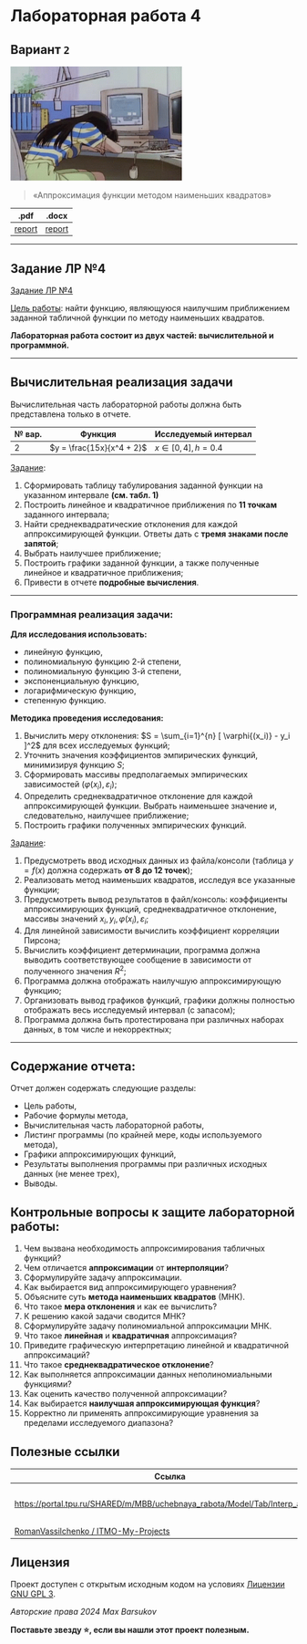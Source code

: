# Лабораторная работа 4

## Вариант `2`

<img alt="ahhhh" src="https://github.com/maxbarsukov/itmo/blob/master/.docs/ahhhh.gif" height="200">

> «Аппроксимация функции методом наименьших квадратов»

|.pdf|.docx|
|-|-|
| [report](./docs/report.pdf) | [report](./docs/report.docx) |

---

## Задание ЛР №4

<u>[Задание ЛР №4](../../задания/Задание%20ЛР№4.pdf)</u>

<u>Цель работы</u>: найти функцию, являющуюся наилучшим приближением заданной табличной функции по методу наименьших квадратов.

**Лабораторная работа состоит из двух частей: вычислительной и программной.**

---

## Вычислительная реализация задачи

Вычислительная часть лабораторной работы должна быть представлена только в отчете.

| № вар. | Функция | Исследуемый интервал |
| --- | --- | --- |
| 2 | $y = \frac{15x}{x^4 + 2}$ | $x \in [0, 4], h = 0.4$ |

<u>Задание</u>:

1. Сформировать таблицу табулирования заданной функции на указанном интервале **(см. табл. 1)**
2. Построить линейное и квадратичное приближения по **11 точкам** заданного интервала;
3. Найти среднеквадратические отклонения для каждой аппроксимирующей функции. Ответы дать с **тремя знаками после запятой**;
4. Выбрать наилучшее приближение;
5. Построить графики заданной функции, а также полученные линейное и квадратичное приближения;
6. Привести в отчете **подробные вычисления**.

---

### Программная реализация задачи:

**Для исследования использовать:**

- линейную функцию,
- полиномиальную функцию 2-й степени,
- полиномиальную функцию 3-й степени,
- экспоненциальную функцию,
- логарифмическую функцию,
- степенную функцию.

**Методика проведения исследования:**

1. Вычислить меру отклонения: $S = \sum_{i=1}^{n} [ \varphi{(x_i)} - y_i ]^2$ для всех исследуемых функций;
2. Уточнить значения коэффициентов эмпирических функций, минимизируя функцию $S$;
3. Сформировать массивы предполагаемых эмпирических зависимостей $(\varphi{(x_i)}, \varepsilon_i)$;
4. Определить среднеквадратичное отклонение для каждой аппроксимирующей функции. Выбрать наименьшее значение и, следовательно, наилучшее приближение;
5. Построить графики полученных эмпирических функций.

<u>Задание</u>:

1. Предусмотреть ввод исходных данных из файла/консоли (таблица $y = f(x)$ должна содержать **от 8 до 12 точек**);
2. Реализовать метод наименьших квадратов, исследуя все указанные функции;
3. Предусмотреть вывод результатов в файл/консоль: коэффициенты аппроксимирующих функций, среднеквадратичное отклонение, массивы значений $x_i, y_i, \varphi{(x_i)}, \varepsilon_i$;
4. Для линейной зависимости вычислить коэффициент корреляции Пирсона;
5. Вычислить коэффициент детерминации, программа должна выводить соответствующее сообщение в зависимости от полученного значения $R^2$;
6. Программа должна отображать наилучшую аппроксимирующую функцию;
7. Организовать вывод графиков функций, графики должны полностью отображать весь исследуемый интервал (с запасом);
8. Программа должна быть протестирована при различных наборах данных, в том числе и некорректных;

---

## Содержание отчета:

Отчет должен содержать следующие разделы:

- Цель работы,
- Рабочие формулы метода,
- Вычислительная часть лабораторной работы,
- Листинг программы (по крайней мере, коды используемого метода),
- Графики аппроксимирующих функций,
- Результаты выполнения программы при различных исходных данных (не менее трех),
- Выводы.

## Контрольные вопросы к защите лабораторной работы:

1. Чем вызвана необходимость аппроксимирования табличных функций?
2. Чем отличается **аппроксимации** от **интерполяции**?
3. Сформулируйте задачу аппроксимации.
4. Как выбирается вид аппроксимирующего уравнения?
5. Объясните суть **метода наименьших квадратов** (МНК).
6. Что такое **мера отклонения** и как ее вычислить?
7. К решению какой задачи сводится МНК?
8. Сформулируйте задачу полиномиальной аппроксимации МНК.
9. Что такое **линейная** и **квадратичная** аппроксимация?
10. Приведите графическую интерпретацию линейной и квадратичной аппроксимаций?
11. Что такое **среднеквадратическое отклонение**?
12. Как выполняется аппроксимации данных неполиномиальными функциями?
13. Как оценить качество полученной аппроксимации?
14. Как выбирается **наилучшая аппроксимирующая функция**?
15. Корректно ли применять аппроксимирующие уравнения за пределами исследуемого диапазона?

## Полезные ссылки

| Ссылка | Описание |
| --- | --- |
| https://portal.tpu.ru/SHARED/m/MBB/uchebnaya_rabota/Model/Tab/Interp_app.pdf | Методы интерполяции и аппроксимации |
| [RomanVassilchenko / ITMO-My-Projects](https://github.com/RomanVassilchenko/ITMO-My-Projects/blob/main/Year-2/ComputationalMathematics%2C%20%D0%92%D1%8B%D1%87%D0%9C%D0%B0%D1%82%2C%20%D0%92%D1%8B%D1%87%D0%B8%D1%81%D0%BB%D0%B8%D1%82%D0%B5%D0%BB%D1%8C%D0%BD%D0%B0%D1%8F%20%D0%BC%D0%B0%D1%82%D0%B5%D0%BC%D0%B0%D1%82%D0%B8%D0%BA%D0%B0/lab4/main.py) | ЛР4 |

## Лицензия

Проект доступен с открытым исходным кодом на условиях [Лицензии GNU GPL 3](https://opensource.org/license/gpl-3-0/).

*Авторские права 2024 Max Barsukov*

**Поставьте звезду :star:, если вы нашли этот проект полезным.**
